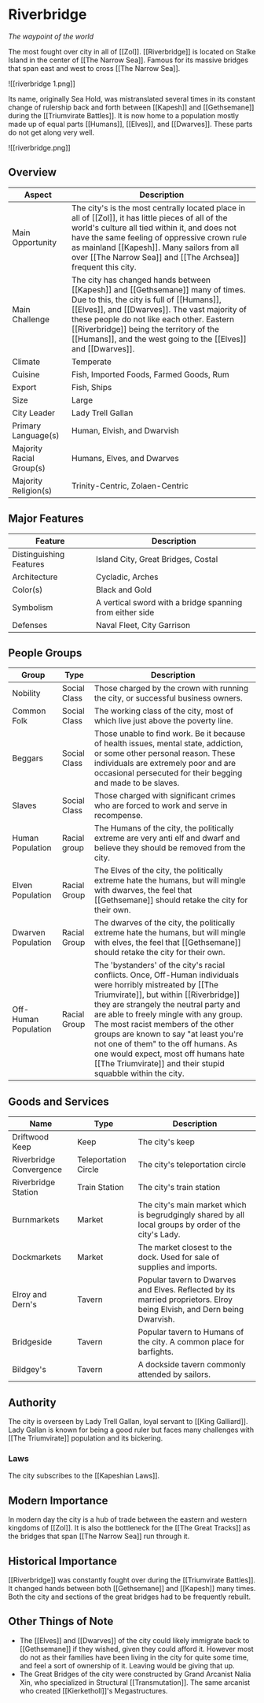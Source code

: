 # Riverbridge
*The waypoint of the world*

The most fought over city in all of [[Zol]]. [[Riverbridge]] is located on Stalke Island in the center of [[The Narrow Sea]]. Famous for its massive bridges that span east and west to cross [[The Narrow Sea]].

![[riverbridge 1.png]]

Its name, originally Sea Hold, was mistranslated several times in its constant change of rulership back and forth between [[Kapesh]] and [[Gethsemane]] during the [[Triumvirate Battles]]. It is now home to a population mostly made up of equal parts [[Humans]], [[Elves]], and [[Dwarves]]. These parts do not get along very well.

![[riverbridge.png]]

## Overview
| Aspect | Description |
|-|-|
| Main Opportunity | The city's is the most centrally located place in all of [[Zol]], it has little pieces of all of the world's culture all tied within it, and does not have the same feeling of oppressive crown rule as mainland [[Kapesh]]. Many sailors from all over [[The Narrow Sea]] and [[The Archsea]] frequent this city. |
| Main Challenge | The city has changed hands between [[Kapesh]] and [[Gethsemane]] many of times. Due to this, the city is full of [[Humans]], [[Elves]], and [[Dwarves]]. The vast majority of these people do not like each other. Eastern [[Riverbridge]] being the territory of the [[Humans]], and the west going to the [[Elves]] and [[Dwarves]]. |
| Climate | Temperate |
| Cuisine | Fish, Imported Foods, Farmed Goods, Rum |
| Export | Fish, Ships |
| Size | Large |
| City Leader | Lady Trell Gallan  |
| Primary Language(s) | Human, Elvish, and Dwarvish |
| Majority Racial Group(s) | Humans, Elves, and Dwarves |
| Majority Religion(s) | Trinity-Centric, Zolaen-Centric |

## Major Features
| Feature | Description |
|-|-|
| Distinguishing Features | Island City, Great Bridges, Costal |
| Architecture | Cycladic, Arches |
| Color(s) | Black and Gold |
| Symbolism | A vertical sword with a bridge spanning from either side |
| Defenses | Naval Fleet, City Garrison |

## People Groups
| Group | Type | Description |
|-|-|-|
| Nobility | Social Class | Those charged by the crown with running the city, or successful business owners. |
| Common Folk | Social Class | The working class of the city, most of which live just above the poverty line. |
| Beggars | Social Class | Those unable to find work. Be it because of health issues, mental state, addiction, or some other personal reason. These individuals are extremely poor and are occasional persecuted for their begging and made to be slaves. |
| Slaves | Social Class | Those charged with significant crimes who are forced to work and serve in recompense. |
| Human Population | Racial group | The Humans of the city, the politically extreme are very anti elf and dwarf and believe they should be removed from the city. |
| Elven Population | Racial Group | The Elves of the city, the politically extreme hate the humans, but will mingle with dwarves, the feel that [[Gethsemane]] should retake the city for their own. |
| Dwarven Population | Racial Group | The dwarves of the city, the politically extreme hate the humans, but will mingle with elves, the feel that [[Gethsemane]] should retake the city for their own. |
| Off-Human Population | Racial Group | The 'bystanders' of the city's racial conflicts. Once, Off-Human individuals were horribly mistreated by [[The Triumvirate]], but within [[Riverbridge]] they are strangely the neutral party and are able to freely mingle with any group. The most racist members of the other groups are known to say "at least you're not one of them" to the off humans. As one would expect, most off humans hate [[The Triumvirate]] and their stupid squabble within the city. |

## Goods and Services
 | Name | Type | Description |
 |-|-|-|
 | Driftwood Keep | Keep | The city's keep |
 | Riverbridge Convergence | Teleportation Circle | The city's teleportation circle |
 | Riverbridge Station | Train Station | The city's train station |
 | Burnmarkets | Market | The city's main market which is begrudgingly shared by all local groups by order of the city's Lady. |
 | Dockmarkets | Market | The market closest to the dock. Used for sale of supplies and imports. |
 | Elroy and Dern's | Tavern | Popular tavern to Dwarves and Elves. Reflected by its married proprietors. Elroy being Elvish, and Dern being Dwarvish.  |
 | Bridgeside | Tavern | Popular tavern to Humans of the city. A common place for barfights. |
 | Bildgey's | Tavern | A dockside tavern commonly attended by sailors. |

## Authority
The city is overseen by Lady Trell Gallan, loyal servant to [[King Galliard]]. Lady Gallan is known for being a good ruler but faces many challenges with [[The Triumvirate]] population and its bickering.

### Laws
The city subscribes to the [[Kapeshian Laws]].

## Modern Importance
In modern day the city is a hub of trade between the eastern and western kingdoms of [[Zol]]. It is also the bottleneck for the [[The Great Tracks]] as the bridges that span [[The Narrow Sea]] run through it.

## Historical Importance
[[Riverbridge]] was constantly fought over during the [[Triumvirate Battles]]. It changed hands between both [[Gethsemane]] and [[Kapesh]] many times. Both the city and sections of the great bridges had to be frequently rebuilt.

## Other Things of Note
- The [[Elves]] and [[Dwarves]] of the city could likely immigrate back to [[Gethsemane]] if they wished, given they could afford it. However most do not as their families have been living in the city for quite some time, and feel a sort of ownership of it. Leaving would be giving that up.
- The Great Bridges of the city were constructed by Grand Arcanist Nalia Xin, who specialized in Structural [[Transmutation]]. The same arcanist who created [[Kierketholl]]'s Megastructures.
